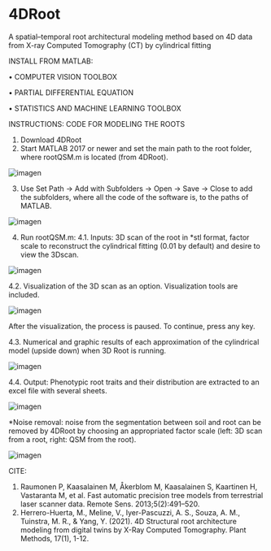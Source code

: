 # 4DRoot
A spatial–temporal root architectural modeling method based on 4D data from X-ray Computed Tomography (CT) by cylindrical fitting

INSTALL FROM MATLAB:

•	COMPUTER VISION TOOLBOX 

•	PARTIAL DIFFERENTIAL EQUATION 

•	STATISTICS AND MACHINE LEARNING TOOLBOX 

INSTRUCTIONS: CODE FOR MODELING THE ROOTS
1.	Download 4DRoot
2.	Start MATLAB 2017 or newer and set the main path to the root folder, where rootQSM.m is located (from 4DRoot).

![imagen](https://user-images.githubusercontent.com/64793162/159256447-29a56d1f-1266-492a-b160-521195dfe1d9.png)

3.	Use Set Path -> Add with Subfolders -> Open -> Save -> Close to add the subfolders, where all  the code of the software is, to the paths of MATLAB.

![imagen](https://user-images.githubusercontent.com/64793162/159256521-b83f13ae-4a56-44e0-9c9a-e9d78f8c8488.png)

4.	Run rootQSM.m: 
4.1. Inputs: 3D scan of the root in *stl format, factor scale to reconstruct the cylindrical fitting (0.01 by default) and desire to view the 3Dscan.

![imagen](https://user-images.githubusercontent.com/64793162/159256583-b1fdd97d-aa11-4a53-9c86-95bf852c6730.png)

4.2. Visualization of the 3D scan as an option. Visualization tools are included.

![imagen](https://user-images.githubusercontent.com/64793162/159256678-6c428e3d-adb4-436a-9596-2550955d7cc8.png)

After the visualization, the process is paused. To continue, press any key.

4.3. Numerical and graphic results of each approximation of the cylindrical model (upside down) when 3D Root is running.

![imagen](https://user-images.githubusercontent.com/64793162/159256733-d882b6c0-b825-41f5-bdf5-33c8b61d61ae.png)

4.4. Output: Phenotypic root traits and their distribution are extracted to an excel file with several sheets.

![imagen](https://user-images.githubusercontent.com/64793162/159256801-c8b5eb02-a7fd-448a-b350-24ba7542c15f.png)

*Noise removal: noise from the segmentation between soil and root can be removed by 4DRoot by choosing an appropriated factor scale (left: 3D scan from a root, right: QSM from the root).

![imagen](https://user-images.githubusercontent.com/64793162/159258390-d1000307-bca7-498c-92ed-d724b7880a65.png)

CITE:
1.	Raumonen P, Kaasalainen M, Åkerblom M, Kaasalainen S, Kaartinen H, Vastaranta M, et al. Fast automatic precision tree models from terrestrial laser scanner data. Remote Sens. 2013;5(2):491–520.
2.	Herrero-Huerta, M., Meline, V., Iyer-Pascuzzi, A. S., Souza, A. M., Tuinstra, M. R., & Yang, Y. (2021). 4D Structural root architecture modeling from digital twins by X-Ray Computed Tomography. Plant Methods, 17(1), 1-12.
